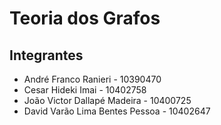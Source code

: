# Teoria dos Grafos
## Integrantes
* André Franco Ranieri - 10390470
* Cesar Hideki Imai - 10402758
* João Victor Dallapé Madeira - 10400725
* David Varão Lima Bentes Pessoa - 10402647